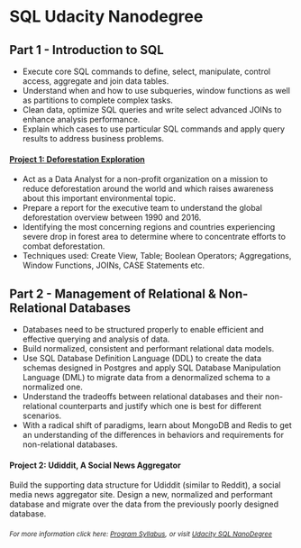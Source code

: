 # SQL Udacity Nanodegree


## Part 1 - Introduction to SQL

- Execute core SQL commands to define, select, manipulate, control access, aggregate and join data tables.
- Understand when and how to use subqueries, window functions as well as partitions to complete complex tasks.
- Clean data, optimize SQL queries and write select advanced JOINs to enhance analysis performance.
- Explain which cases to use particular SQL commands and apply query results to address business problems.

 #### [Project 1: Deforestation Exploration](https://github.com/vtsou359/SQL_udacity_nanodegree/blob/main/SQL_Deforestation_project/deforestation-exploration-project-template-vasileios_tsoumpris_v2.pdf)
 
- Act as a Data Analyst for a non-profit organization on a mission to reduce deforestation around the world and which raises awareness about this important environmental topic.
- Prepare a report for the executive team to understand the global deforestation overview between 1990 and 2016.
- Identifying the most concerning regions and countries experiencing severe drop in forest area to determine where to concentrate efforts to combat deforestation.
- Techniques used: Create View, Table; Boolean Operators; Aggregations, Window Functions, JOINs, CASE Statements etc.

## Part 2 - Management of Relational & Non-Relational Databases

- Databases need to be structured properly to enable efficient and effective querying and analysis of data.
- Build normalized, consistent and performant relational data models.
- Use SQL Database Definition Language (DDL) to create the data schemas designed in Postgres and apply SQL Database Manipulation Language (DML) to migrate data from a denormalized schema to a normalized one.
- Understand the tradeoffs between relational databases and their non-relational counterparts and justify which one is best for different scenarios.
- With a radical shift of paradigms, learn about MongoDB and Redis to get an understanding of the differences in behaviors and requirements for non-relational databases.

#### Project 2: Udiddit, A Social News Aggregator

Build the supporting data structure for Udiddit (similar to Reddit),
a social media news aggregator site. Design a new,
normalized and performant database and migrate over the data from the previously poorly designed database.

<sub> *For more information click here: [Program Syllabus](https://github.com/vtsou359/SQL_udacity_nanodegree/blob/main/Programme_Syllabus/SQL%2BNanodegree%2BProgram%2BSyllabus.pdf),*</sub> 
<sub> *or visit [Udacity SQL NanoDegree](https://www.udacity.com/course/learn-sql--nd072)*</sub> 

